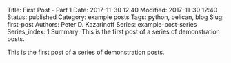 Title: First Post - Part 1
Date: 2017-11-30 12:40
Modified: 2017-11-30 12:40
Status: published
Category: example posts
Tags: python, pelican, blog
Slug: first-post
Authors: Peter D. Kazarinoff
Series: example-post-series
Series_index: 1
Summary: This is the first post of a series of demonstration posts.

This is the first post of a series of demonstration posts.

